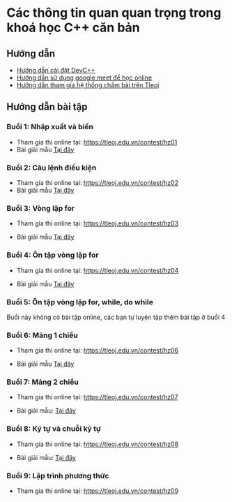 # Các thông tin quan quan trọng trong khoá học C++ căn bản

## Hướng dẫn

- [Hướng dẫn cài đặt DevC++](https://github.com/zukahai/cpp-basics-tutorial/raw/main/Khoá%20học/00_initial/Cài%20đặt%20môi%20trường.docx)
- [Hướng dẫn sử dụng google meet để học online](https://github.com/zukahai/cpp-basics-tutorial/blob/main/Khoá%20học/00_initial/ggmeet.md)
- [Hướng dẫn tham gia hệ thống chấm bài trên Tleoj](https://github.com/zukahai/cpp-basics-tutorial/blob/main/Quyết/10_online_jundge_system/readme.md)

## Hướng dẫn bài tập

### Buổi 1: Nhập xuất và biến

- Tham gia thi online tại:
https://tleoj.edu.vn/contest/hz01
- Bài giải mẫu [Tại đây](https://github.com/zukahai/cpp-basics-tutorial/blob/main/Khoá%20học/01_cin_cout_variable/exercises.md)

### Buổi 2: Câu lệnh điều kiện

- Tham gia thi online tại:
https://tleoj.edu.vn/contest/hz02
- Bài giải mẫu [Tại đây](https://github.com/zukahai/cpp-basics-tutorial/blob/main/Khoá%20học/02_if_else/readme.md)

### Buổi 3: Vòng lặp for

- Tham gia thi online tại:
https://tleoj.edu.vn/contest/hz03

- Bài giải mẫu [Tại đây](https://github.com/zukahai/cpp-basics-tutorial/blob/main/Khoá%20học/03_for_loop/readme.md)

### Buổi 4: Ôn tập vòng lặp for
- Tham gia thi online tại:
https://tleoj.edu.vn/contest/hz04

- Bài giải mẫu [Tại đây](https://github.com/zukahai/cpp-basics-tutorial/tree/main/Khoá%20học/05_while_do_while/ex4)

### Buổi 5: Ôn tập vòng lặp for, while, do while

Buổi này không có bài tập online, các bạn tự luyện tập thêm bài tập ở buổi 4

### Buổi 6: Mảng 1 chiều
- Tham gia thi online tại:
https://tleoj.edu.vn/contest/hz06

- Bài giải mẫu [Tại đây](https://github.com/zukahai/cpp-basics-tutorial/tree/main/Khoá%20học/06_array_1D/exs)

### Buổi 7: Mảng 2 chiều
- Tham gia thi online tại:
https://tleoj.edu.vn/contest/hz07

- Bài giải mẫu: [Tại đây](https://github.com/zukahai/cpp-basics-tutorial/tree/main/Khoá%20học/07_array_2D/exs)

### Buổi 8: Ký tự và chuỗi ký tự

- Tham gia thi online tại:
https://tleoj.edu.vn/contest/hz08

- Bài giải mẫu: [Tại đây](https://github.com/zukahai/cpp-basics-tutorial/tree/main/Phúc/09_ký_tự_và_xâu/exs)

### Buổi 9: Lập trình phương thức

- Tham gia thi online tại:
https://tleoj.edu.vn/contest/hz09
